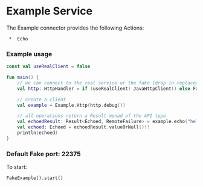 # Example Service

The Example connector provides the following Actions:

     *  Echo

### Example usage
```kotlin
const val useRealClient = false

fun main() {
    // we can connect to the real service or the fake (drop in replacement)
    val http: HttpHandler = if (useRealClient) JavaHttpClient() else FakeExample()

    // create a client
    val example = Example.Http(http.debug())

    // all operations return a Result monad of the API type
    val echoedResult: Result<Echoed, RemoteFailure> = example.echo("hello")
    val echoed: Echoed = echoedResult.valueOrNull()!!
    println(echoed)
}
```

### Default Fake port: 22375

To start:
```
FakeExample().start()
```
